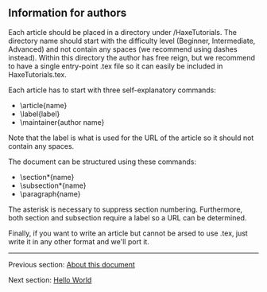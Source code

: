 ##  Information for authors

Each article should be placed in a directory under /HaxeTutorials. The directory name should start with the difficulty level (Beginner, Intermediate, Advanced) and not contain any spaces (we recommend using dashes instead). Within this directory the author has free reign, but we recommend to have a single entry-point .tex file so it can easily be included in HaxeTutorials.tex.

Each article has to start with three self-explanatory commands:

* \article{name}
* \label{label}
* \maintainer{author name}

Note that the label is what is used for the URL of the article so it should not contain any spaces.

The document can be structured using these commands:

* \section*{name}
* \subsection*{name}
* \paragraph{name}

The asterisk is necessary to suppress section numbering. Furthermore, both section and subsection require a label so a URL can be determined.

Finally, if you want to write an article but cannot be arsed to use .tex, just write it in any other format and we'll port it.

---

Previous section: [About this document](introduction-about-this-document.md)

Next section: [Hello World](hello-world.md)